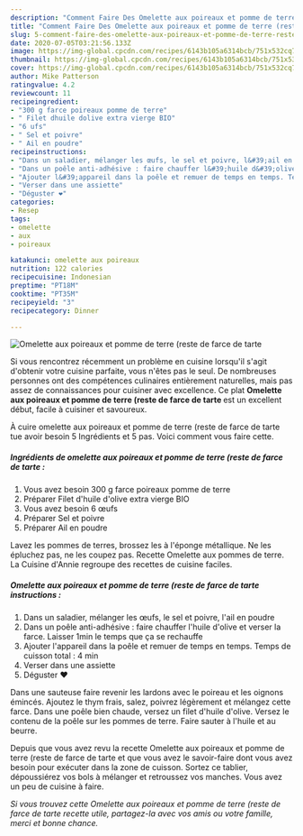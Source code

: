 ```yaml
---
description: "Comment Faire Des Omelette aux poireaux et pomme de terre (reste de farce de tarte"
title: "Comment Faire Des Omelette aux poireaux et pomme de terre (reste de farce de tarte"
slug: 5-comment-faire-des-omelette-aux-poireaux-et-pomme-de-terre-reste-de-farce-de-tarte
date: 2020-07-05T03:21:56.133Z
image: https://img-global.cpcdn.com/recipes/6143b105a6314bcb/751x532cq70/omelette-aux-poireaux-et-pomme-de-terre-reste-de-farce-de-tarte-photo-principale-de-la-recette.jpg
thumbnail: https://img-global.cpcdn.com/recipes/6143b105a6314bcb/751x532cq70/omelette-aux-poireaux-et-pomme-de-terre-reste-de-farce-de-tarte-photo-principale-de-la-recette.jpg
cover: https://img-global.cpcdn.com/recipes/6143b105a6314bcb/751x532cq70/omelette-aux-poireaux-et-pomme-de-terre-reste-de-farce-de-tarte-photo-principale-de-la-recette.jpg
author: Mike Patterson
ratingvalue: 4.2
reviewcount: 11
recipeingredient:
- "300 g farce poireaux pomme de terre"
- " Filet dhuile dolive extra vierge BIO"
- "6 ufs"
- " Sel et poivre"
- " Ail en poudre"
recipeinstructions:
- "Dans un saladier, mélanger les œufs, le sel et poivre, l&#39;ail en poudre"
- "Dans un poêle anti-adhésive : faire chauffer l&#39;huile d&#39;olive et verser la farce. Laisser 1min le temps que ça se rechauffe"
- "Ajouter l&#39;appareil dans la poêle et remuer de temps en temps. Temps de cuisson total : 4 min"
- "Verser dans une assiette"
- "Déguster ❤️"
categories:
- Resep
tags:
- omelette
- aux
- poireaux

katakunci: omelette aux poireaux 
nutrition: 122 calories
recipecuisine: Indonesian
preptime: "PT18M"
cooktime: "PT35M"
recipeyield: "3"
recipecategory: Dinner

---
```



![Omelette aux poireaux et pomme de terre (reste de farce de tarte](https://img-global.cpcdn.com/recipes/6143b105a6314bcb/751x532cq70/omelette-aux-poireaux-et-pomme-de-terre-reste-de-farce-de-tarte-photo-principale-de-la-recette.jpg)

Si vous rencontrez récemment un problème en cuisine lorsqu'il s'agit d'obtenir votre cuisine parfaite, vous n'êtes pas le seul. De nombreuses personnes ont des compétences culinaires entièrement naturelles, mais pas assez de connaissances pour cuisiner avec excellence. Ce plat <strong> Omelette aux poireaux et pomme de terre (reste de farce de tarte </strong> est un excellent début, facile à cuisiner et savoureux.

<!--inarticleads1-->

À cuire omelette aux poireaux et pomme de terre (reste de farce de tarte tue avoir besoin 5 Ingrédients et 5 pas. Voici comment vous faire cette.

##### Ingrédients de omelette aux poireaux et pomme de terre (reste de farce de tarte :

1. Vous avez besoin 300 g farce poireaux pomme de terre
1. Préparer  Filet d&#39;huile d&#39;olive extra vierge BIO
1. Vous avez besoin 6 œufs
1. Préparer  Sel et poivre
1. Préparer  Ail en poudre


Lavez les pommes de terres, brossez les à l&#39;éponge métallique. Ne les épluchez pas, ne les coupez pas. Recette Omelette aux pommes de terre. La Cuisine d&#39;Annie regroupe des recettes de cuisine faciles. 

<!--inarticleads2-->

##### Omelette aux poireaux et pomme de terre (reste de farce de tarte instructions :

1. Dans un saladier, mélanger les œufs, le sel et poivre, l&#39;ail en poudre
1. Dans un poêle anti-adhésive : faire chauffer l&#39;huile d&#39;olive et verser la farce. Laisser 1min le temps que ça se rechauffe
1. Ajouter l&#39;appareil dans la poêle et remuer de temps en temps. Temps de cuisson total : 4 min
1. Verser dans une assiette
1. Déguster ❤️


Dans une sauteuse faire revenir les lardons avec le poireau et les oignons émincés. Ajoutez le thym frais, salez, poivrez légèrement et mélangez cette farce. Dans une poêle bien chaude, versez un filet d&#39;huile d&#39;olive. Versez le contenu de la poêle sur les pommes de terre. Faire sauter à l&#39;huile et au beurre. 

<!--inarticleads1-->

<p>
Depuis que vous avez revu la recette Omelette aux poireaux et pomme de terre (reste de farce de tarte et que vous avez le savoir-faire dont vous avez besoin pour exécuter dans la zone de cuisson. Sortez ce tablier, dépoussiérez vos bols à mélanger et retroussez vos manches. Vous avez un peu de cuisine à faire.
</p>

<p>
<i>Si vous trouvez cette Omelette aux poireaux et pomme de terre (reste de farce de tarte recette utile, partagez-la avec vos amis ou votre famille, merci et bonne chance.</i>
</p>
